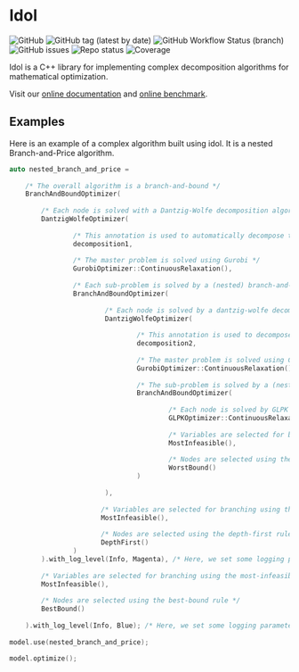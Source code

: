 # Idol

![GitHub](https://img.shields.io/github/license/hlefebvr/idol)
![GitHub tag (latest by date)](https://img.shields.io/github/v/tag/hlefebvr/idol?label=version)
![GitHub Workflow Status (branch)](https://img.shields.io/github/actions/workflow/status/hlefebvr/idol/cmake.yml?branch=main)
![GitHub issues](https://img.shields.io/github/issues-raw/hlefebvr/idol)
![Repo status](https://www.repostatus.org/badges/latest/wip.svg)
![Coverage](https://img.shields.io/codecov/c/github/hlefebvr/idol/branch_and_bound?token=BWMH5522QP)

Idol is a C++ library for implementing complex decomposition algorithms for
mathematical optimization.

Visit our [online documentation](https://hlefebvr.github.io/idol/) and [online benchmark](https://hlefebvr.github.io/idol_benchmark/GAP.render.html).

## Examples

Here is an example of a complex algorithm built using idol. It is a nested Branch-and-Price algorithm.

```cpp
auto nested_branch_and_price = 
            
    /* The overall algorithm is a branch-and-bound */
    BranchAndBoundOptimizer(
        
        /* Each node is solved with a Dantzig-Wolfe decomposition algorithm */
        DantzigWolfeOptimizer(
    
                /* This annotation is used to automatically decompose the problem */
                decomposition1,
    
                /* The master problem is solved using Gurobi */
                GurobiOptimizer::ContinuousRelaxation(), 
                
                /* Each sub-problem is solved by a (nested) branch-and-bound algorithm */
                BranchAndBoundOptimizer(
                        
                        /* Each node is solved by a dantzig-wolfe decomposition algorithm */
                        DantzigWolfeOptimizer(
                                
                                /* This annotation is used to decompose the sub-problem again */
                                decomposition2,
                                
                                /* The master problem is solved using Gurobi */
                                GurobiOptimizer::ContinuousRelaxation(),
    
                                /* The sub-problem is solved by a (nested) branch-and-bound algorithm [we could have used GurobiOptimizer instead] */
                                BranchAndBoundOptimizer(
                                        
                                        /* Each node is solved by GLPK */
                                        GLPKOptimizer::ContinuousRelaxation(),
    
                                        /* Variables are selected for branching using the most-infeasible rule */
                                        MostInfeasible(),
                                        
                                        /* Nodes are selected using the worst-bound rule */
                                        WorstBound()
                                )
    
                        ),
                       
                       /* Variables are selected for branching using the most-infeasible rule */
                       MostInfeasible(),
                       
                       /* Nodes are selected using the depth-first rule */
                       DepthFirst()
                )
        ).with_log_level(Info, Magenta), /* Here, we set some logging parameters */
    
        /* Variables are selected for branching using the most-infeasible rule */
        MostInfeasible(),
    
        /* Nodes are selected using the best-bound rule */
        BestBound()
        
    ).with_log_level(Info, Blue); /* Here, we set some logging parameters */
    
model.use(nested_branch_and_price);

model.optimize();
```